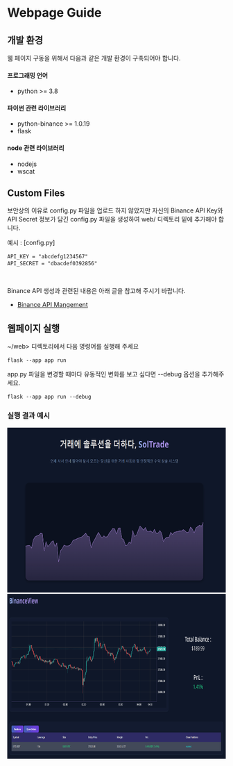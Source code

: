 # Webpage Guide

## 개발 환경

웸 페이지 구동을 위해서 다음과 같은 개발 환경이 구축되어야 합니다.

#### 프로그래밍 언어

- python >= 3.8

#### 파이썬 관련 라이브러리

- python-binance >= 1.0.19
- flask

#### node 관련 라이브러리

- nodejs
- wscat

## Custom Files

보안상의 이유로 config.py 파일을 업로드 하지 않았지만 자신의 Binance API Key와 API Secret 정보가 담긴 config.py 파일을 생성하여 web/ 디렉토리 밑에 추가해야 합니다.

예시 : [config.py]

```
API_KEY = "abcdefg1234567"
API_SECRET = "dbacdef0392856"
```

<br/>

Binance API 생성과 관련된 내용은 아래 글을 참고해 주시기 바랍니다.

- [Binance API Mangement](https://www.binance.com/en/support/faq/how-to-create-api-keys-on-binance-360002502072)

## 웹페이지 실행

~/web> 디렉토리에서 다음 명령어를 실행해 주세요

```
flask --app app run
```

app.py 파일을 변경할 때마다 유동적인 변화를 보고 싶다면 --debug 옵션을 추가해주세요.

```
flask --app app run --debug
```

### 실행 결과 예시

<img src="./static/images/readme-image-1.png" width="700" height="380">
<img src="./static/images/readme-image-2.png" width="700" height="380">
